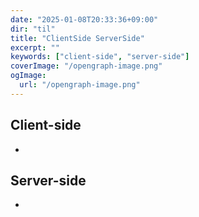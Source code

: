```yaml
---
date: "2025-01-08T20:33:36+09:00"
dir: "til"
title: "ClientSide ServerSide"
excerpt: ""
keywords: ["client-side", "server-side"]
coverImage: "/opengraph-image.png"
ogImage:
  url: "/opengraph-image.png"
---
```


## Client-side

-

## Server-side

-
